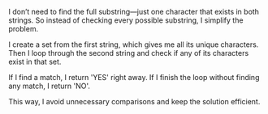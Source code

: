 I don’t need to find the full substring—just one character that exists in both strings. So instead of checking every possible substring, I simplify the problem.

I create a set from the first string, which gives me all its unique characters. Then I loop through the second string and check if any of its characters exist in that set.

If I find a match, I return 'YES' right away. If I finish the loop without finding any match, I return 'NO'.

This way, I avoid unnecessary comparisons and keep the solution efficient.